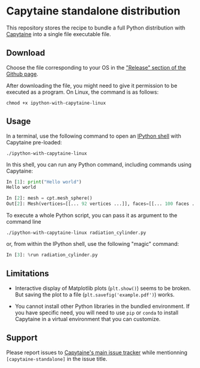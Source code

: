 # Capytaine standalone distribution

This repository stores the recipe to bundle a full Python distribution with [Capytaine](https://github.com/capytaine/capytaine) into a single file executable file.

## Download

Choose the file corresponding to your OS in the ["Release" section of the Github page](https://github.com/capytaine/capytaine-standalone/releases).

After downloading the file, you might need to give it permission to be executed as a program. On Linux, the command is as follows:
```shell
chmod +x ipython-with-capytaine-linux
```

## Usage

In a terminal, use the following command to open an [IPython shell](https://ipython.readthedocs.io/en/stable/) with Capytaine pre-loaded:
```shell
./ipython-with-capytaine-linux
```
In this shell, you can run any Python command, including commands using Capytaine:
```python
In [1]: print("Hello world")
Hello world

In [2]: mesh = cpt.mesh_sphere()
Out[2]: Mesh(vertices=[[... 92 vertices ...]], faces=[[... 100 faces ...]], name="sphere_0")
```

To execute a whole Python script, you can pass it as argument to the command line
```shell
./ipython-with-capytaine-linux radiation_cylinder.py
```
or, from within the IPython shell, use the following "magic" command:
```python
In [3]: %run radiation_cylinder.py
```


## Limitations

- Interactive display of Matplotlib plots (`plt.show()`) seems to be broken. But saving the plot to a file (`plt.savefig('example.pdf')`) works.

- You cannot install other Python libraries in the bundled environment. If you have specific need, you will need to use `pip` or `conda` to install Capytaine in a virtual environment that you can customize.

## Support

Please report issues to [Capytaine's main issue tracker](https://github.com/capytaine/capytaine/issues) while mentionning `[capytaine-standalone]` in the issue title.
